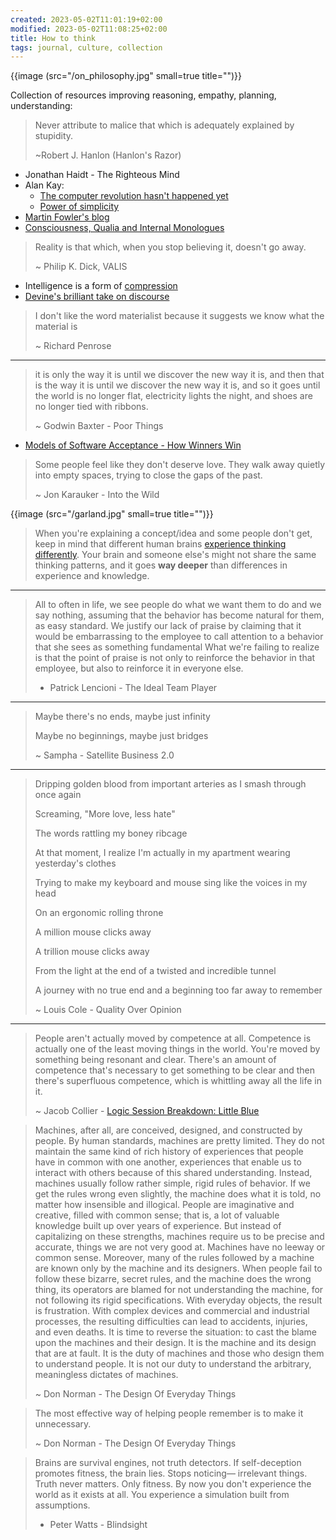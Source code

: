 ```yaml
---
created: 2023-05-02T11:01:19+02:00
modified: 2023-05-02T11:08:25+02:00
title: How to think
tags: journal, culture, collection
---
```


{{image (src="/on_philosophy.jpg" small=true title="")}}

Collection of resources improving reasoning, empathy, planning, understanding:

> Never attribute to malice that
> which is adequately explained
> by stupidity.
>
> ~Robert J. Hanlon (Hanlon's Razor)

- Jonathan Haidt - The Righteous Mind
- Alan Kay:
  - [The computer revolution hasn't happened yet](https://invidious.baczek.me/watch?v=oKg1hTOQXoY)
  - [Power of simplicity](https://invidious.baczek.me/watch?v=NdSD07U5uBs)
- [Martin Fowler's blog](https://martinfowler.com/)
- [Consciousness, Qualia and Internal Monologues](https://youtu.be/qd1LG_2Fthk)

> Reality is that which, when you stop believing it, doesn't go away.
>
> ~ Philip K. Dick, VALIS

- Intelligence is a form of [compression](http://prize.hutter1.net/)
- [Devine's brilliant take on
  discourse](https://wiki.xxiivv.com/site/discourse.html)

> I don't like the word materialist
> because it suggests we know
> what the material is
>
> ~ Richard Penrose

---

> it is only the way it is until we discover
> the new way it is, and then that is the way
> it is until we discover the new way it is,
> and so it goes until the world is no longer
> flat, electricity lights the night, and
> shoes are no longer tied with ribbons.
>
> ~ Godwin Baxter - Poor Things

- [Models of Software Acceptance - How Winners Win](https://www.dreamsongs.com/Files/AcceptanceModels.pdf)

> Some people feel like they don't deserve love.
> They walk away quietly into empty spaces, trying
> to close the gaps of the past.
>
> ~ Jon Karauker - Into the Wild

{{image (src="/garland.jpg" small=true title="")}}

> When you're explaining a concept/idea and some people don't get, keep in mind
> that different human brains [experience thinking
> differently](https://gwern.net/doc/psychology/linguistics/2024-fedorenko.pdf).
> Your brain and someone else's might not share the same thinking patterns, and
> it goes **way deeper** than differences in experience and knowledge.

---

> All to often in life, we see people do what we want them to do and we say
> nothing, assuming that the behavior has become natural for them, as easy
> standard. We justify our lack of praise by claiming that it would be
> embarrassing to the employee to call attention to a behavior that she sees as
> something fundamental What we're failing to realize is that the point of
> praise is not only to reinforce the behavior in that employee, but also to
> reinforce it in everyone else.
>
> - Patrick Lencioni - The Ideal Team Player

---

> Maybe there's no ends, maybe just infinity
>
> Maybe no beginnings, maybe just bridges
>
> ~ Sampha - Satellite Business 2.0

---

> Dripping golden blood from important arteries as I smash through once again
>
> Screaming, "More love, less hate"
>
> The words rattling my boney ribcage
>
> At that moment, I realize I'm actually in my apartment wearing yеsterday's clothes
>
> Trying to make my kеyboard and mouse sing like the voices in my head
>
> On an ergonomic rolling throne
>
> A million mouse clicks away
>
> A trillion mouse clicks away
>
> From the light at the end of a twisted and incredible tunnel
>
> A journey with no true end and a beginning too far away to remember
>
> ~ Louis Cole - Quality Over Opinion

---

> People aren't actually moved by competence at all. Competence is actually one
> of the least moving things in the world. You're moved by something being
> resonant and clear. There's an amount of competence that's necessary to get
> something to be clear and then there's superfluous competence, which is
> whittling away all the life in it.
>
> ~ Jacob Collier - [Logic Session Breakdown: Little Blue](https://youtu.be/M-Ii2_GgdRs?si=Mik_xJahM9wZ0Sup)

> Machines, after all, are conceived, designed, and constructed by people. By
> human standards, machines are pretty limited. They do not maintain the same
> kind of rich history of experiences that people have in common with one another,
> experiences that enable us to interact with others because of this shared
> understanding. Instead, machines usually follow rather simple, rigid rules of
> behavior. If we get the rules wrong even slightly, the machine does what it
> is told, no matter how insensible and illogical. People are imaginative and
> creative, filled with common sense; that is, a lot of valuable knowledge built
> up over years of experience. But instead of capitalizing on these strengths,
> machines require us to be precise and accurate, things we are not very good at.
> Machines have no leeway or common sense. Moreover, many of the rules followed
> by a machine are known only by the machine and its designers. When people fail
> to follow these bizarre, secret rules, and the machine does the wrong thing,
> its operators are blamed for not understanding the machine, for not following
> its rigid specifications. With everyday objects, the result is frustration.
> With complex devices and commercial and industrial processes, the resulting
> difficulties can lead to accidents, injuries, and even deaths. It is time to
> reverse the situation: to cast the blame upon the machines and their design. It
> is the machine and its design that are at fault. It is the duty of machines and
> those who design them to understand people. It is not our duty to understand the
> arbitrary, meaningless dictates of machines.
>
> ~ Don Norman - The Design Of Everyday Things

> The most effective way of helping people remember is to make it unnecessary.
>
> ~ Don Norman - The Design Of Everyday Things

> Brains are survival engines, not truth detectors. If self-deception promotes
> fitness, the brain lies. Stops noticing— irrelevant things. Truth never matters.
> Only fitness. By now you don't experience the world as it exists at all. You
> experience a simulation built from assumptions.
>
> - Peter Watts - Blindsight
